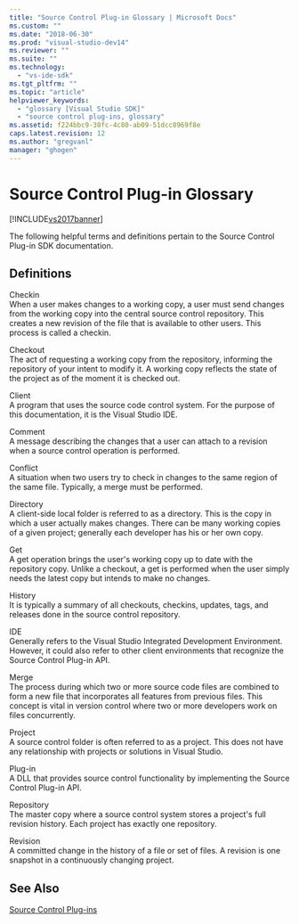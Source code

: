 ```yaml
---
title: "Source Control Plug-in Glossary | Microsoft Docs"
ms.custom: ""
ms.date: "2018-06-30"
ms.prod: "visual-studio-dev14"
ms.reviewer: ""
ms.suite: ""
ms.technology: 
  - "vs-ide-sdk"
ms.tgt_pltfrm: ""
ms.topic: "article"
helpviewer_keywords: 
  - "glossary [Visual Studio SDK]"
  - "source control plug-ins, glossary"
ms.assetid: f224bbc9-38fc-4c80-ab09-51dcc8969f8e
caps.latest.revision: 12
ms.author: "gregvanl"
manager: "ghogen"
---
```

# Source Control Plug-in Glossary
[!INCLUDE[vs2017banner](../includes/vs2017banner.md)]

  
The following helpful terms and definitions pertain to the Source Control Plug-in SDK documentation.  
  
## Definitions  
 Checkin  
 When a user makes changes to a working copy, a user must send changes from the working copy into the central source control repository. This creates a new revision of the file that is available to other users. This process is called a checkin.  
  
 Checkout  
 The act of requesting a working copy from the repository, informing the repository of your intent to modify it. A working copy reflects the state of the project as of the moment it is checked out.  
  
 Client  
 A program that uses the source code control system. For the purpose of this documentation, it is the Visual Studio IDE.  
  
 Comment  
 A message describing the changes that a user can attach to a revision when a source control operation is performed.  
  
 Conflict  
 A situation when two users try to check in changes to the same region of the same file. Typically, a merge must be performed.  
  
 Directory  
 A client-side local folder is referred to as a directory. This is the copy in which a user actually makes changes. There can be many working copies of a given project; generally each developer has his or her own copy.  
  
 Get  
 A get operation brings the user's working copy up to date with the repository copy. Unlike a checkout, a get is performed when the user simply needs the latest copy but intends to make no changes.  
  
 History  
 It is typically a summary of all checkouts, checkins, updates, tags, and releases done in the source control repository.  
  
 IDE  
 Generally refers to the Visual Studio Integrated Development Environment. However, it could also refer to other client environments that recognize the Source Control Plug-in API.  
  
 Merge  
 The process during which two or more source code files are combined to form a new file that incorporates all features from previous files. This concept is vital in version control where two or more developers work on files concurrently.  
  
 Project  
 A source control folder is often referred to as a project. This does not have any relationship with projects or solutions in Visual Studio.  
  
 Plug-in  
 A DLL that provides source control functionality by implementing the Source Control Plug-in API.  
  
 Repository  
 The master copy where a source control system stores a project's full revision history. Each project has exactly one repository.  
  
 Revision  
 A committed change in the history of a file or set of files. A revision is one snapshot in a continuously changing project.  
  
## See Also  
 [Source Control Plug-ins](../extensibility/source-control-plug-ins.md)

